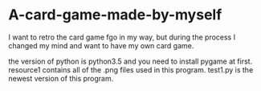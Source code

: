 # A-card-game-made-by-myself
I want to retro the card game fgo in my way, but during the process I changed my mind and want to have my own card game.

the version of python is python3.5 and you need to install pygame at first.
resource1 contains all of the .png files used in this program.
test1.py is the newest version of this program.
